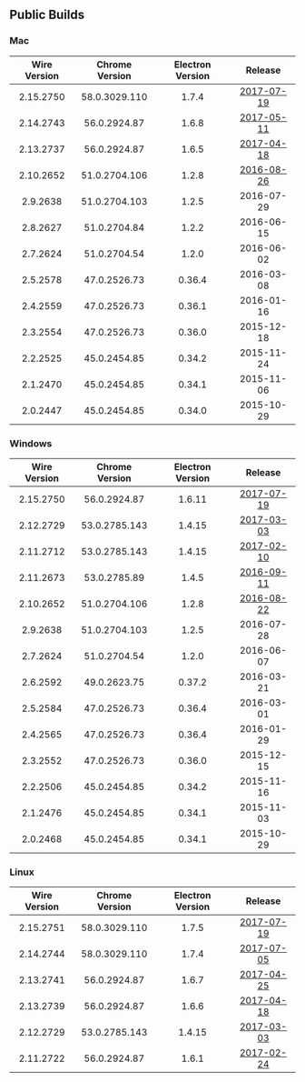 ## Public Builds

### Mac

Wire Version | Chrome Version | Electron Version | Release
:---:|:---:|:---:|:---:
2.15.2750 | 58.0.3029.110 | 1.7.4 | [2017-07-19](https://github.com/wireapp/wire-desktop/releases/tag/macos%2F2.15.2750)
2.14.2743 | 56.0.2924.87 | 1.6.8 | [2017-05-11](https://github.com/wireapp/wire-desktop/releases/tag/release%2F2.14.2743) 
2.13.2737 | 56.0.2924.87 | 1.6.5 | [2017-04-18](https://github.com/wireapp/wire-desktop/releases/tag/release%2F2.13.2737) 
2.10.2652 | 51.0.2704.106 | 1.2.8 | [2016-08-26](https://github.com/wireapp/wire-desktop/releases/tag/release%2F2.10.2652)
2.9.2638 | 51.0.2704.103 | 1.2.5 | 2016-07-29
2.8.2627 | 51.0.2704.84 | 1.2.2 | 2016-06-15
2.7.2624 | 51.0.2704.54 | 1.2.0 | 2016-06-02
2.5.2578 | 47.0.2526.73 | 0.36.4 | 2016-03-08
2.4.2559 | 47.0.2526.73 | 0.36.1 | 2016-01-16
2.3.2554 | 47.0.2526.73 | 0.36.0 | 2015-12-18
2.2.2525 | 45.0.2454.85 | 0.34.2 | 2015-11-24
2.1.2470 | 45.0.2454.85 | 0.34.1 | 2015-11-06
2.0.2447 | 45.0.2454.85 | 0.34.0 | 2015-10-29

### Windows

Wire Version | Chrome Version | Electron Version | Release
:---:|:---:|:---:|:---:
2.15.2750 | 56.0.2924.87 | 1.6.11 | [2017-07-19](https://github.com/wireapp/wire-desktop/releases/tag/release%2F2.15.2750)
2.12.2729 | 53.0.2785.143 | 1.4.15 | [2017-03-03](https://github.com/wireapp/wire-desktop/releases/tag/release%2F2.12.2729)
2.11.2712 | 53.0.2785.143 | 1.4.15 | [2017-02-10](https://github.com/wireapp/wire-desktop/releases/tag/release%2F2.11.2712)
2.11.2673 | 53.0.2785.89 | 1.4.5 | [2016-09-11](https://github.com/wireapp/wire-desktop/releases/tag/release%2F2.11.2673)
2.10.2652 | 51.0.2704.106 | 1.2.8 | [2016-08-22](https://github.com/wireapp/wire-desktop/releases/tag/release%2F2.10.2652)
2.9.2638 | 51.0.2704.103 | 1.2.5 | 2016-07-28
2.7.2624 | 51.0.2704.54 | 1.2.0 | 2016-06-07
2.6.2592 | 49.0.2623.75 | 0.37.2 | 2016-03-21
2.5.2584 | 47.0.2526.73 | 0.36.4 | 2016-03-01
2.4.2565 | 47.0.2526.73 | 0.36.4 | 2016-01-29
2.3.2552 | 47.0.2526.73 | 0.36.0 | 2015-12-15
2.2.2506 | 45.0.2454.85 | 0.34.2 | 2015-11-16
2.1.2476 | 45.0.2454.85 | 0.34.1 | 2015-11-03
2.0.2468 | 45.0.2454.85 | 0.34.1 | 2015-10-29

### Linux

Wire Version | Chrome Version | Electron Version | Release
:---:|:---:|:---:|:---:
2.15.2751 | 58.0.3029.110 | 1.7.5 | [2017-07-19](https://github.com/wireapp/wire-desktop/releases/tag/macos%2F2.15.2751)
2.14.2744 | 58.0.3029.110 | 1.7.4 | [2017-07-05](https://github.com/wireapp/wire-desktop/releases/tag/release%2F2.14.2744)
2.13.2741 | 56.0.2924.87 | 1.6.7 | [2017-04-25](https://github.com/wireapp/wire-desktop/releases/tag/release%2F2.13.2741)
2.13.2739 | 56.0.2924.87 | 1.6.6 | [2017-04-18](https://github.com/wireapp/wire-desktop/releases/tag/release%2F2.13.2739)
2.12.2729 | 53.0.2785.143 | 1.4.15 | [2017-03-03](https://github.com/wireapp/wire-desktop/releases/tag/release%2F2.12.2729)
2.11.2722 | 56.0.2924.87 | 1.6.1 | [2017-02-24](https://github.com/wireapp/wire-desktop/releases/tag/release%2F2.11.2722)
